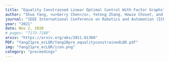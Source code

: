 ```yaml
---
title: "Equality Constrained Linear Optimal Control With Factor Graphs"
author: "Shuo Yang, <u>Gerry Chen</u>, Yetong Zhang, Howie Choset, and Frank Dellaert"
journal: "IEEE International Conference on Robotics and Automation (ICRA)"
year: "2021"
date: Nov 2, 2020
# pages: "7173-7180"
arxiv: "https://arxiv.org/abs/2011.01360"
PDF: "Yang21pre_ecLQR/Yang20pre_equalityconstrainedLQR.pdf"
img: "Yang21pre_ecLQR/icon.png"
category: "proceedings"
---
```

